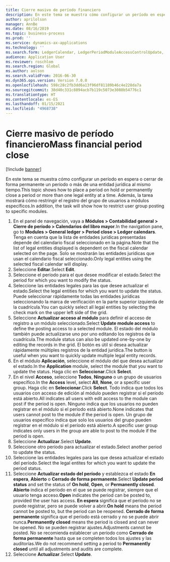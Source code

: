 ```yaml
---
title: Cierre masivo de período financiero
description: En este tema se muestra cómo configurar un período en espera o cerrar de forma permanente un período o más de una entidad jurídica al mismo tiempo.
author: aprilolson
manager: AnnBe
ms.date: 08/16/2019
ms.topic: business-process
ms.prod: ''
ms.service: dynamics-ax-applications
ms.technology: ''
ms.search.form: LedgerCalendar, LedgerPeriodModuleAccessControlUpdate, SysLookupPicklist, LedgerFiscalCalendarPeriodStatus
audience: Application User
ms.reviewer: roschlom
ms.search.region: Global
ms.author: aolson
ms.search.validFrom: 2016-06-30
ms.dyn365.ops.version: Version 7.0.0
ms.openlocfilehash: 598c28c2fb3dd6a13f96df81189b46c4e228da7a
ms.sourcegitcommit: 38d40c331c8894acb7b119c5073e3088b54776c1
ms.translationtype: HT
ms.contentlocale: es-ES
ms.lasthandoff: 01/15/2021
ms.locfileid: "4968738"
---
```

# <a name="mass-financial-period-close"></a><span data-ttu-id="c7c37-103">Cierre masivo de período financiero</span><span class="sxs-lookup"><span data-stu-id="c7c37-103">Mass financial period close</span></span>

[!include [banner](../../includes/banner.md)]

<span data-ttu-id="c7c37-104">En este tema se muestra cómo configurar un período en espera o cerrar de forma permanente un período o más de una entidad jurídica al mismo tiempo.</span><span class="sxs-lookup"><span data-stu-id="c7c37-104">This topic shows how to place a period on hold or permanently close a period or more than one legal entity at a time.</span></span> <span data-ttu-id="c7c37-105">Además, la tarea mostrará cómo restringir el registro del grupo de usuarios a módulos específicos.</span><span class="sxs-lookup"><span data-stu-id="c7c37-105">In addition, the task will show how to restrict user group posting to specific modules.</span></span>

1. <span data-ttu-id="c7c37-106">En el panel de navegación, vaya a **Módulos > Contabilidad general > Cierre de período > Calendarios del libro mayor**.</span><span class="sxs-lookup"><span data-stu-id="c7c37-106">In the navigation pane, go to **Modules > General ledger > Period close > Ledger calendars**.</span></span> <span data-ttu-id="c7c37-107">Tenga en cuenta que la lista de entidades jurídicas presentadas depende del calendario fiscal seleccionado en la página.</span><span class="sxs-lookup"><span data-stu-id="c7c37-107">Note that the list of legal entities displayed is dependent on the fiscal calendar selected on the page.</span></span> <span data-ttu-id="c7c37-108">Solo se mostrarán las entidades jurídicas que usan el calendario fiscal seleccionado.</span><span class="sxs-lookup"><span data-stu-id="c7c37-108">Only legal entities using the selected fiscal calendar will display.</span></span>
2. <span data-ttu-id="c7c37-109">Seleccione **Editar**.</span><span class="sxs-lookup"><span data-stu-id="c7c37-109">Select **Edit**.</span></span>
3. <span data-ttu-id="c7c37-110">Seleccione el período para el que desee modificar el estado.</span><span class="sxs-lookup"><span data-stu-id="c7c37-110">Select the period for which you want to modify the status.</span></span>
4. <span data-ttu-id="c7c37-111">Seleccione las entidades legales para las que desee actualizar el estado.</span><span class="sxs-lookup"><span data-stu-id="c7c37-111">Select the legal entities for which you want to update the status.</span></span> <span data-ttu-id="c7c37-112">Puede seleccionar rápidamente todas las entidades jurídicas seleccionando la marca de verificación en la parte superior izquierda de la cuadrícula.</span><span class="sxs-lookup"><span data-stu-id="c7c37-112">You can quickly select all legal entities by selecting the check mark on the upper left side of the grid.</span></span>  
5. <span data-ttu-id="c7c37-113">Seleccione **Actualizar acceso al módulo** para definir el acceso de registro a un módulo seleccionado.</span><span class="sxs-lookup"><span data-stu-id="c7c37-113">Select **Update module access** to define the posting access to a selected module.</span></span> <span data-ttu-id="c7c37-114">El estado del módulo también puede actualizarse uno por uno editando los registros de la cuadrícula.</span><span class="sxs-lookup"><span data-stu-id="c7c37-114">The module status can also be updated one-by-one by editing the records in the grid.</span></span> <span data-ttu-id="c7c37-115">El botón es útil si desea actualizar rápidamente múltiples registros de la entidad jurídica.</span><span class="sxs-lookup"><span data-stu-id="c7c37-115">The button is useful when you want to quickly update multiple legal entity records.</span></span>  
6. <span data-ttu-id="c7c37-116">En el módulo **Aplicación**, seleccione el módulo del que desea actualizar el estado.</span><span class="sxs-lookup"><span data-stu-id="c7c37-116">In the **Application** module, select the module that you want to update the status.</span></span> <span data-ttu-id="c7c37-117">Haga clic en **Seleccionar**.</span><span class="sxs-lookup"><span data-stu-id="c7c37-117">Click **Select**.</span></span>
7. <span data-ttu-id="c7c37-118">En el nivel **Acceso**, seleccione **Todos**, **Ninguno** o un grupo de usuarios específico.</span><span class="sxs-lookup"><span data-stu-id="c7c37-118">In the **Access** level, select **All**, **None**, or a specific user group.</span></span> <span data-ttu-id="c7c37-119">Haga clic en **Seleccionar**.</span><span class="sxs-lookup"><span data-stu-id="c7c37-119">Click **Select**.</span></span> <span data-ttu-id="c7c37-120">Todo indica que todos los usuarios con acceso de edición al módulo pueden registrar si el período está abierto.</span><span class="sxs-lookup"><span data-stu-id="c7c37-120">All indicates all users with edit access to the module can post if the period is open.</span></span> <span data-ttu-id="c7c37-121">Ninguno indica que los usuarios no pueden registrar en el módulo si el período está abierto.</span><span class="sxs-lookup"><span data-stu-id="c7c37-121">None indicates that users cannot post to the module if the period is open.</span></span> <span data-ttu-id="c7c37-122">Un grupo de usuarios específico indica que solo los usuarios del grupo pueden registrar en el módulo si el período está abierto.</span><span class="sxs-lookup"><span data-stu-id="c7c37-122">A specific user group indicates only users in the group are able to post to the module if the period is open.</span></span>  
8. <span data-ttu-id="c7c37-123">Seleccione **Actualizar**.</span><span class="sxs-lookup"><span data-stu-id="c7c37-123">Select **Update**.</span></span>
9. <span data-ttu-id="c7c37-124">Seleccione otro período para actualizar el estado.</span><span class="sxs-lookup"><span data-stu-id="c7c37-124">Select another period to update the status.</span></span>
10. <span data-ttu-id="c7c37-125">Seleccione las entidades legales para las que desea actualizar el estado del período.</span><span class="sxs-lookup"><span data-stu-id="c7c37-125">Select the legal entites for which you want to update the period status.</span></span>
11. <span data-ttu-id="c7c37-126">Seleccione **Actualizar estado del período** y establezca el estado **En espera**, **Abierto** o **Cerrado de forma permanente**.</span><span class="sxs-lookup"><span data-stu-id="c7c37-126">Select **Update period status** and set the status of **On hold**, **Open**, or **Permanently closed**.</span></span> <span data-ttu-id="c7c37-127">**Abierto** indica el período en el que se puede registrar, siempre que el usuario tenga acceso.</span><span class="sxs-lookup"><span data-stu-id="c7c37-127">**Open** indicates the period can be posted to, provided the user has access.</span></span> <span data-ttu-id="c7c37-128">**En espera** significa que el período no se puede registrar, pero se puede volver a abrir.</span><span class="sxs-lookup"><span data-stu-id="c7c37-128">**On hold** means the period cannot be posted to, but the period can be reopened.</span></span> <span data-ttu-id="c7c37-129">**Cerrado de forma permanente** significa que el período está cerrado y no se puede abrir nunca.</span><span class="sxs-lookup"><span data-stu-id="c7c37-129">**Permanently closed** means the period is closed and can never be opened.</span></span> <span data-ttu-id="c7c37-130">No se pueden registrar ajustes.</span><span class="sxs-lookup"><span data-stu-id="c7c37-130">Adjustments cannot be posted.</span></span> <span data-ttu-id="c7c37-131">No se recomienda establecer un período como **Cerrado de forma permanente** hasta que se completen todos los ajustes y las auditorías.</span><span class="sxs-lookup"><span data-stu-id="c7c37-131">We do not recommend setting a period to **Permanently closed** until all adjustments and audits are complete.</span></span>  
12. <span data-ttu-id="c7c37-132">Seleccione **Actualizar**.</span><span class="sxs-lookup"><span data-stu-id="c7c37-132">Select **Update**.</span></span>

